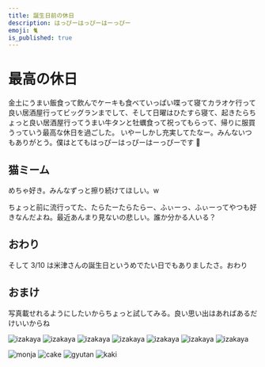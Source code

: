 ```yaml
---
title: 誕生日前の休日
description: はっぴーはっぴーはーっぴー
emoji: 🐈
is_published: true
---
```


# 最高の休日

金土にうまい飯食って飲んでケーキも食べていっぱい喋って寝てカラオケ行って良い居酒屋行ってビッグランまでして、そして日曜はひたすら寝て、起きたらちょっと良い居酒屋行ってうまい牛タンと牡蠣食って祝ってもらって、帰りに服買うっていう最高な休日を過ごした。
いやーしかし充実してたなー。みんないつもありがとう。僕はとてもはっぴーはっぴーはーっぴーです 🤟

## 猫ミーム

めちゃ好き。みんなずっと擦り続けてほしい。w

ちょっと前に流行ってた、たらたーたらたらー、ふぃーっ、ふぃーってやつも好きなんだよね。最近あんまり見ないの悲しい。誰か分かる人いる？

## おわり

そして 3/10 は米津さんの誕生日というめでたい日でもありましたさ。おわり

## おまけ

写真載せれるようにしたいからちょっと試してみる。良い思い出はあればあるだけいいからね

![izakaya](../../images/2024-03-10/izakaya-01.jpg)
![izakaya](../../images/2024-03-10/izakaya-02.jpg)
![izakaya](../../images/2024-03-10/izakaya-03.jpg)
![izakaya](../../images/2024-03-10/izakaya-04.jpg)
![izakaya](../../images/2024-03-10/izakaya-05.jpg)
![izakaya](../../images/2024-03-10/izakaya-06.jpg)
![izakaya](../../images/2024-03-10/izakaya-07.jpg)

![monja](../../images/2024-03-10/monja.jpg)
![cake](../../images/2024-03-10/cake.jpg)
![gyutan](../../images/2024-03-10/gyutan.jpg)
![kaki](../../images/2024-03-10/kaki.jpg)
